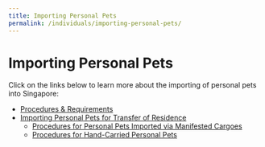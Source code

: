 ```yaml
---
title: Importing Personal Pets
permalink: /individuals/importing-personal-pets/
---
```

# Importing Personal Pets

Click on the links below to learn more about the importing of personal pets  into Singapore:

-   [Procedures & Requirements](https://singapore-customs-staging.netlify.com/businesses/importing-goods/import-procedures/importing-of-personal-pets)
-   [Importing Personal Pets for Transfer of Residence](https://singapore-customs-staging.netlify.com/businesses/importing-goods/import-procedures/importing-of-personal-pets)
    -   [Procedures for Personal Pets Imported via Manifested Cargoes](https://singapore-customs-staging.netlify.com/businesses/importing-goods/import-procedures/importing-of-personal-pets)
    -   [Procedures for Hand-Carried Personal Pets](https://singapore-customs-staging.netlify.com/businesses/importing-goods/import-procedures/importing-of-personal-pets)
